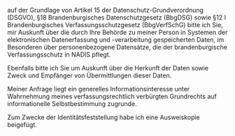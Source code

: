 auf der Grundlage von Artikel 15 der Datenschutz-Grundverordnung (DSGVO),
§18 Brandenburgisches Datenschutzgesetz (BbgDSG) sowie §12 I Brandenburgisches
Verfassungsschutzgesetz (BbgVerfSchG) bitte ich Sie, mir Auskunft über die durch
Ihre Behörde zu meiner Person in Systemen der elektronischen Datenerfassung und
-verarbeitung gespeicherten Daten, im Besonderen über personenbezogene Datensätze,
die der brandenburgische Verfassungsschutz in NADIS pflegt.

Ebenfalls bitte ich Sie um Auskunft über die Herkunft der Daten sowie Zweck und
Empfänger von Übermittlungen dieser Daten.

Meiner Anfrage liegt ein generelles Informationsinteresse unter Wahrnehmung
meines verfassungsrechtlich verbürgten Grundrechts auf informationelle
Selbstbestimmung zugrunde.

Zum Zwecke der Identitätsfeststellung habe ich eine Ausweiskopie beigefügt.
